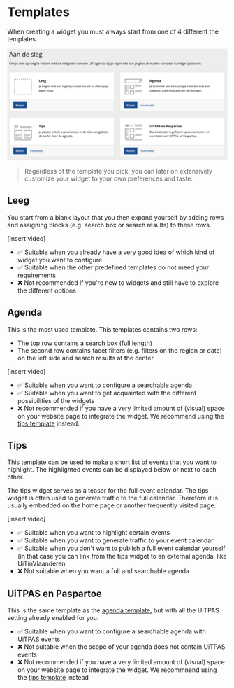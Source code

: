 # Templates

When creating a widget you must always start from one of 4 different the templates.

![templates](.././assets/images/templates.png)

> Regardless of the template you pick, you can later on extensively customize your widget to your own preferences and taste.

## Leeg

You start from a blank layout that you then expand yourself by adding rows and assigning blocks (e.g. search box or search results) to these rows.

[insert video]

* ✅ Suitable when you already have a very good idea of which kind of widget you want to configure
* ✅ Suitable when the other predefined templates do not meed your requirements
* ❌ Not recommended if you're new to widgets and still have to explore the different options

## Agenda

This is the most used template. This templates contains two rows:
* The top row contains a search box (full length)
* The second row contains facet filters (e.g. filters on the region or date) on the left side and search results at the center

[insert video]

* ✅ Suitable when you want to configure a searchable agenda
* ✅ Suitable when you want to get acquainted with the different possibilities of the widgets
* ❌ Not recommended if you have a very limited amount of (visual) space on your website page to integrate the widget. We recommend using the [tips template](##Tips) instead.

## Tips

This template can be used to make a short list of events that you want to highlight. The highlighted events can be displayed below or next to each other. 

The tips widget serves as a teaser for the full event calendar. The tips widget is often used to generate traffic to the full calendar. Therefore it is usually embedded on the home page or another frequently visited page.

[insert video]

* ✅ Suitable when you want to highlight certain events 
* ✅ Suitable when you want to generate traffic to your event calendar
* ✅ Suitable when you don't want to publish a full event calendar yourself (in that case you can link from the tips widget to an external agenda, like UiTinVlaanderen
* ❌ Not suitable when you want a full and searchable agenda

## UiTPAS en Paspartoe

This is the same template as the [agenda template](##Agenda), but with all the UiTPAS setting already enabled for you.

* ✅ Suitable when you want to configure a searchable agenda with UiTPAS events
* ❌ Not suitable when the scope of your agenda does not contain UiTPAS events
* ❌ Not recommended if you have a very limited amount of (visual) space on your website page to integrate the widget. We recommnend using the [tips template](#tips) instead



